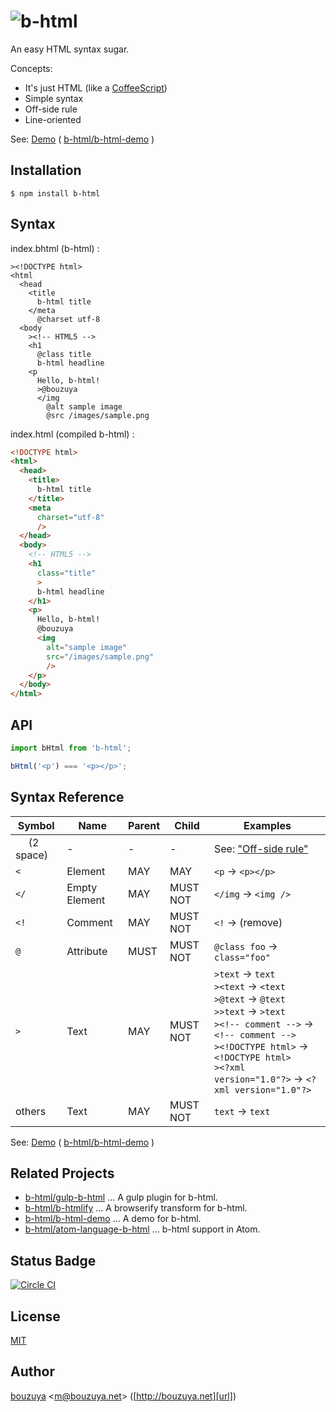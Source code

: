 # ![b-html](https://cloud.githubusercontent.com/assets/1221346/9025477/cc197724-3940-11e5-95ba-0ac9bd8615b3.png)

An easy HTML syntax sugar.

Concepts:

- It's just HTML (like a [CoffeeScript](http://coffeescript.org))
- Simple syntax
- Off-side rule
- Line-oriented

See: [Demo](http://b-html.github.io/b-html-demo/) ( [b-html/b-html-demo](https://github.com/b-html/b-html-demo/) )

## Installation

```
$ npm install b-html
```

## Syntax

index.bhtml (b-html) :

```b-html
><!DOCTYPE html>
<html
  <head
    <title
      b-html title
    </meta
      @charset utf-8
  <body
    ><!-- HTML5 -->
    <h1
      @class title
      b-html headline
    <p
      Hello, b-html!
      >@bouzuya
      </img
        @alt sample image
        @src /images/sample.png
```

index.html (compiled b-html) :

```html
<!DOCTYPE html>
<html>
  <head>
    <title>
      b-html title
    </title>
    <meta
      charset="utf-8"
      />
  </head>
  <body>
    <!-- HTML5 -->
    <h1
      class="title"
      >
      b-html headline
    </h1>
    <p>
      Hello, b-html!
      @bouzuya
      <img
        alt="sample image"
        src="/images/sample.png"
        />
    </p>
  </body>
</html>
```

## API

```javascript
import bHtml from 'b-html';

bHtml('<p') === '<p></p>';
```

## Syntax Reference

 Symbol          | Name          | Parent   | Child    | Examples
-----------------|---------------|----------|----------|---------------------
 `  ` (2 space)  | -             | -        | -        | See: ["Off-side rule"](https://en.wikipedia.org/wiki/Off-side_rule)
 `<`             | Element       | MAY      | MAY      | `<p` -> `<p></p>`
 `</`            | Empty Element | MAY      | MUST NOT | `</img` -> `<img />`
 `<!`            | Comment       | MAY      | MUST NOT | `<!` -> (remove)
 `@`             | Attribute     | MUST     | MUST NOT | `@class foo` -> `class="foo"`
 `>`             | Text          | MAY      | MUST NOT | `>text` -> `text`<br />`><text` -> `<text`<br />`>@text` -> `@text`<br />`>>text` -> `>text`<br />`><!-- comment -->` -> `<!-- comment -->`<br />`><!DOCTYPE html>` -> `<!DOCTYPE html>`<br />`><?xml version="1.0"?>` -> `<?xml version="1.0"?>`
 others          | Text          | MAY      | MUST NOT | `text` -> `text`

 See: [Demo](http://b-html.github.io/b-html-demo/) ( [b-html/b-html-demo](https://github.com/b-html/b-html-demo/) )

## Related Projects

- [b-html/gulp-b-html](https://github.com/b-html/gulp-b-html/) ... A gulp plugin for b-html.
- [b-html/b-htmlify](https://github.com/b-html/b-htmlify) ... A browserify transform for b-html.
- [b-html/b-html-demo](https://github.com/b-html/b-html-demo/) ... A demo for b-html.
- [b-html/atom-language-b-html](https://github.com/b-html/atom-language-b-html) ... b-html support in Atom.

## Status Badge

[![Circle CI](https://circleci.com/gh/b-html/b-html.svg?style=svg)](https://circleci.com/gh/b-html/b-html)

## License

[MIT](LICENSE)

## Author

[bouzuya][user] &lt;[m@bouzuya.net][email]&gt; ([http://bouzuya.net][url])

[user]: https://github.com/bouzuya
[email]: mailto:m@bouzuya.net
[url]: http://bouzuya.net
